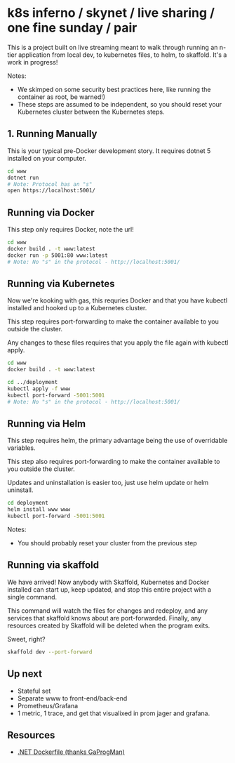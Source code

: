 # k8s inferno  / skynet / live sharing / one fine sunday / pair

This is a project built on live streaming meant to walk through running an n-tier application from local dev, to kubernetes files, to helm, to skaffold. It's a work in progress!

Notes:
- We skimped on some security best practices here, like running the container as root, be warned!)
- These steps are assumed to be independent, so you should reset your Kubernetes cluster between the Kubernetes steps.

## 1. Running Manually

This is your typical pre-Docker development story. It requires dotnet 5 installed on your computer.

```bash
cd www
dotnet run
# Note: Protocol has an "s"
open https://localhost:5001/
```
## Running via Docker

This step only requires Docker, note the url!

```bash
cd www
docker build . -t www:latest
docker run -p 5001:80 www:latest
# Note: No "s" in the protocol - http://localhost:5001/
```

## Running via Kubernetes

Now we're kooking with gas, this requries Docker and that you have kubectl installed and hooked up to a Kubernetes cluster.

This step requires port-forwarding to make the container available to you outside the cluster.

Any changes to these files requires that you apply the file again with kubectl apply.

```bash
cd www
docker build . -t www:latest

cd ../deployment
kubectl apply -f www
kubectl port-forward -5001:5001
# Note: No "s" in the protocol - http://localhost:5001/

```
## Running via Helm

This step requires helm, the primary advantage being the use of overridable variables.

This step also requires port-forwarding to make the container available to you outside the cluster.

Updates and uninstallation is easier too, just use helm update or helm uninstall.

```bash
cd deployment
helm install www www
kubectl port-forward -5001:5001
```

Notes:
- You should probably reset your cluster from the previous step

## Running via skaffold

We have arrived! Now anybody with Skaffold, Kubernetes and Docker installed can start up, keep updated, and stop this entire project with a single command.

This command will watch the files for changes and redeploy, and any services that skaffold knows about are port-forwarded. Finally, any resources created by Skaffold will be deleted when the program exits.

Sweet, right?

```bash
skaffold dev --port-forward
```

## Up next

- Stateful set
- Separate www to front-end/back-end
- Prometheus/Grafana
- 1 metric, 1 trace, and get that visualixed in prom jager and grafana.

## Resources


* [.NET Dockerfile (thanks GaProgMan)](https://github.com/GaProgMan/OnionArch/blob/master/Dockerfile)
